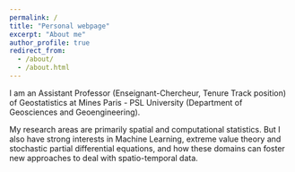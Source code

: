 ```yaml
---
permalink: /
title: "Personal webpage"
excerpt: "About me"
author_profile: true
redirect_from: 
  - /about/
  - /about.html
---
```


I am an Assistant Professor (Enseignant-Chercheur, Tenure Track position) of Geostatistics at  Mines Paris - PSL University (Department of Geosciences and Geoengineering).

My research areas are primarily spatial and computational statistics. But I also have strong interests in Machine Learning, extreme value theory and stochastic partial differential equations, and how these domains can foster new approaches to deal with spatio-temporal data. 
